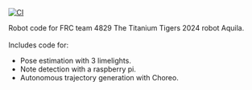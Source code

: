 [![CI](https://github.com/TitaniumTigers4829/robot-code-2024/actions/workflows/main.yml/badge.svg)](https://github.com/TitaniumTigers4829/robot-code-2024/actions/workflows/main.yml)

Robot code for FRC team 4829 The Titanium Tigers 2024 robot Aquila. 
\
\
Includes code for:
- Pose estimation with 3 limelights.
- Note detection with a raspberry pi.
- Autonomous trajectory generation with Choreo.
